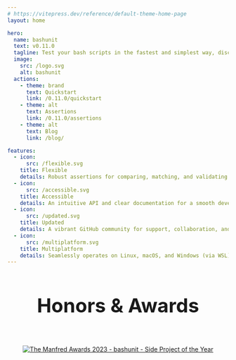 ```yaml
---
# https://vitepress.dev/reference/default-theme-home-page
layout: home

hero:
  name: bashunit
  text: v0.11.0
  tagline: Test your bash scripts in the fastest and simplest way, discover the most modern bash testing library.
  image:
    src: /logo.svg
    alt: bashunit
  actions:
    - theme: brand
      text: Quickstart
      link: /0.11.0/quickstart
    - theme: alt
      text: Assertions
      link: /0.11.0/assertions
    - theme: alt
      text: Blog
      link: /blog/

features:
  - icon:
      src: /flexible.svg
    title: Flexible
    details: Robust assertions for comparing, matching, and validating results, ensuring thorough testing of your codebase.
  - icon:
      src: /accessible.svg
    title: Accessible
    details: An intuitive API and clear documentation for a smooth developer experience, reducing testing complexity.
  - icon:
      src: /updated.svg
    title: Updated
    details: A vibrant GitHub community for support, collaboration, and continuous library enhancement. Join forces with like-minded developers.
  - icon:
      src: /multiplatform.svg
    title: Multiplatform
    details: Seamlessly operates on Linux, macOS, and Windows (via WSL), facilitating a consistent testing environment across major platforms.
---
```


<ProductHuntBanner />

<h2 class="home__award-title">Honors & Awards</h2>

<div class="home__award-container">
  <a
    href="https://twitter.com/getmanfred/status/1737191954289487900"
    target="_blank"
  >
    <img
      src="/awards/manfred-2023.jpg"
      alt="The Manfred Awards 2023 - bashunit - Side Project of the Year"
    />
  </a>
</div>

<script setup lang="ts">
import { onMounted } from 'vue';
import VanillaTilt from 'vanilla-tilt';
import ProductHuntBanner from "./ProductHuntBanner.vue";

onMounted(() => {
  const heroImage = document.querySelector('.VPHero .VPImage');

  VanillaTilt.init(heroImage, {
    'full-page-listening': true,
    reverse: true,
    gyroscope: false
  });
});
</script>

<style scoped>
.home__award-title {
  text-align: center;
  margin: 4rem 0;
  font-size: 2.75rem;
}

.home__award-container {
  display: grid;
  justify-content: center;
}
</style>
